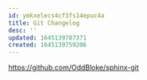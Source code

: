 ```yaml
---
id: ymkxelecs4cf3fs14epuc4a
title: Git Changelog
desc: ''
updated: 1645139787371
created: 1645139759206
---
```


<https://github.com/OddBloke/sphinx-git>
